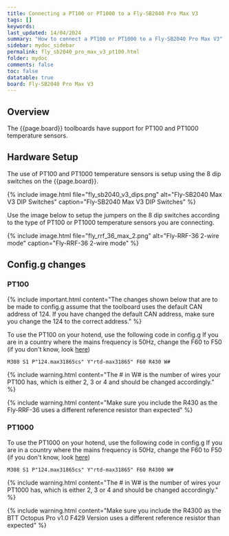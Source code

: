 ```yaml
---
title: Connecting a PT100 or PT1000 to a Fly-SB2040 Pro Max V3
tags: []
keywords: 
last_updated: 14/04/2024
summary: "How to connect a PT100 or PT1000 to a Fly-SB2040 Pro Max V3"
sidebar: mydoc_sidebar
permalink: fly_sb2040_pro_max_v3_pt100.html
folder: mydoc
comments: false
toc: false
datatable: true
board: Fly-SB2040 Pro Max V3
---
```


## Overview

The {{page.board}} toolboards have support for PT100 and PT1000 temperature sensors.  

## Hardware Setup

The use of PT100 and PT1000 temperature sensors is setup using the 8 dip switches on the {{page.board}}.  

{% include image.html file="fly_sb2040_v3_dips.png" alt="Fly-SB2040 Max V3 DIP Switches" caption="Fly-SB2040 Max V3 DIP Switches" %}  

Use the image below to setup the jumpers on the 8 dip switches according to the type of PT100 or PT1000 temperature sensors you are connecting.  

{% include image.html file="fly_rrf_36_max_2.png" alt="Fly-RRF-36 2-wire mode" caption="Fly-RRF-36 2-wire mode" %}  

## Config.g changes

### PT100

{% include important.html content="The changes shown below that are to be made to config.g assume that the toolboard uses the default CAN address of 124. If you have changed the default CAN address, make sure you change the 124 to the correct address." %}

To use the PT100 on your hotend, use the following code in config.g
If you are in a country where the mains frequency is 50Hz, change the F60 to F50 (if you don't know, look [here](https://www.oaktreeproducts.com/img/product/description/List%20of%20Worldwide%20AC%20Voltages.pdf))

```text
M308 S1 P"124.max31865cs" Y"rtd-max31865" F60 R430 W#
```

{% include warning.html content="The # in W# is the number of wires your PT100 has, which is either 2, 3 or 4 and should be changed accordingly." %}

{% include warning.html content="Make sure you include the R430 as the Fly-RRF-36 uses a different reference resistor than expected" %}

### PT1000

To use the PT1000 on your hotend, use the following code in config.g
If you are in a country where the mains frequency is 50Hz, change the F60 to F50 (if you don't know, look [here](https://www.oaktreeproducts.com/img/product/description/List%20of%20Worldwide%20AC%20Voltages.pdf))

```text
M308 S1 P"124.max31865cs" Y"rtd-max31865" F60 R4300 W#
```

{% include warning.html content="The # in W# is the number of wires your PT1000 has, which is either 2, 3 or 4 and should be changed accordingly." %}

{% include warning.html content="Make sure you include the R4300 as the BTT Octopus Pro v1.0 F429 Version uses a different reference resistor than expected" %}
